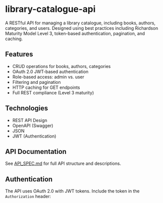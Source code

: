 # library-catalogue-api
A RESTful API for managing a library catalogue, including books, authors, categories, and users. Designed using best practices including Richardson Maturity Model Level 3, token-based authentication, pagination, and caching.

## Features
- CRUD operations for books, authors, categories
- OAuth 2.0 JWT-based authentication
- Role-based access: admin vs. user
- Filtering and pagination
- HTTP caching for GET endpoints
- Full REST compliance (Level 3 maturity)

## Technologies
- REST API Design
- OpenAPI (Swagger)
- JSON
- JWT (Authentication)

## API Documentation

See [API_SPEC.md](./API_SPEC.md) for full API structure and descriptions.

## Authentication

The API uses OAuth 2.0 with JWT tokens. Include the token in the `Authorization` header:
